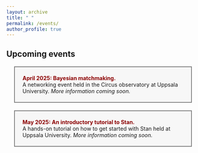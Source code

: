 ```yaml
---
layout: archive
title: " "
permalink: /events/
author_profile: true
---
```


## Upcoming events


<div style="background-color: #f7f7f7; border: 2px solid gray; padding: 20px; margin: 20px;">
  <strong style="color: darkred;">April 2025: Bayesian matchmaking.</strong><br>
  A networking event held in the Circus observatory at Uppsala University. <i>More information coming soon.</i>
</div>

<div style="background-color: #f7f7f7; border: 2px solid gray; padding: 20px; margin: 20px;">
  <strong style="color: darkred;">May 2025: An introductory tutorial to Stan.</strong><br>
  A hands-on tutorial on how to get started with Stan held at Uppsala University. <i>More information coming soon.</i>
</div>

